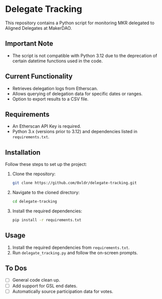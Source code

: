 # Delegate Tracking

This repository contains a Python script for monitoring MKR delegated to Aligned Delegates at MakerDAO.

## Important Note
- The script is not compatible with Python 3.12 due to the deprecation of certain datetime functions used in the code.

## Current Functionality
- Retrieves delegation logs from Etherscan.
- Allows querying of delegation data for specific dates or ranges.
- Option to export results to a CSV file.

## Requirements
- An Etherscan API Key is required.
- Python 3.x (versions prior to 3.12) and dependencies listed in `requirements.txt`.

## Installation
Follow these steps to set up the project:
1. Clone the repository:
   ```bash
   git clone https://github.com/0xldr/delegate-tracking.git
   ```
1. Navigate to the cloned directory:
   ```bash
   cd delegate-tracking
   ```
1. Install the required dependencies:
   ```bash
   pip install -r requirements.txt
   ```

## Usage
1. Install the required dependencies from `requirements.txt`.
2. Run `delegate_tracking.py` and follow the on-screen prompts.

## To Dos
- [ ] General code clean up.
- [ ] Add support for GSL end dates.
- [ ] Automatically source participation data for votes.
